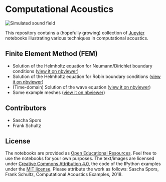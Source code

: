 # Computational Acoustics

![Simulated sound field](https://github.com/spatialaudio/computational_acoustics/blob/master/FEM.png)

This repository contains a (hopefully growing) collection of [Jupyter](https://jupyter.org/) notebooks illustrating various techniques in computational acoustics.


## Finite Element Method (FEM)

* Solution of the Helmholtz equation for Neumann/Dirichlet boundary conditions ([view it on nbviewer](http://nbviewer.jupyter.org/github/spatialaudio/computational_acoustics/blob/master/FEM_Helmholtz_equation.ipynb))
* Solution of the Helmholtz equation for Robin boundary conditions ([view it on nbviewer](http://nbviewer.jupyter.org/github/spatialaudio/computational_acoustics/blob/master/FEM_Helmholtz_equation_Robin.ipynb))
* (Time-domain) Solution of the wave equation ([view it on nbviewer](http://nbviewer.jupyter.org/github/spatialaudio/computational_acoustics/blob/master/FEM_wave_equation.ipynb))
* Some example meshes ([view it on nbviewer](http://nbviewer.jupyter.org/github/spatialaudio/computational_acoustics/blob/master/FEM_example_meshes_2D.ipynb))

## Contributors

* Sascha Spors
* Frank Schultz


## License

The notebooks are provided as [Open Educational Resources](https://en.wikipedia.org/wiki/Open_educational_resources). Feel free to use the notebooks for your own purposes. The text/images are licensed under [Creative Commons Attribution 4.0](https://creativecommons.org/licenses/by/4.0/), the code of the IPython examples under the [MIT license](https://opensource.org/licenses/MIT). Please attribute the work as follows: Sascha Spors, Frank Schultz, Computational Acoustics Examples, 2018.
